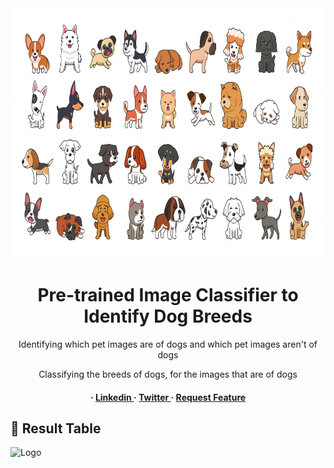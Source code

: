 
<div align='center'>

<img src="https://github.com/AbdelTID/Pre-trained-Image-Classifier-to-Identify-Dog-Breeds/raw/main/dog_breeds.png" alt="logo" width="700" height="400" />
<h1>Pre-trained Image Classifier to Identify Dog Breeds </h1>
<p>Identifying which pet images are of dogs and which pet images aren't of dogs </p>
<p>Classifying the breeds of dogs, for the images that are of dogs</p>

<h4> <span> · </span> <a href=""> Linkedin </a> <span> · </span> <a href=""> Twitter </a> <span> · </span> <a href=""> Request Feature </a> </h4>


</div>

## :star2: Result Table

![Logo](https://i.postimg.cc/s2qwyVBZ/aipnd-intropythonlab-results.png)

